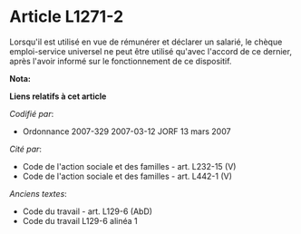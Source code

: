 # Article L1271-2

Lorsqu'il est utilisé en vue de rémunérer et déclarer un salarié, le chèque emploi-service universel ne peut être utilisé
qu'avec l'accord de ce dernier, après l'avoir informé sur le fonctionnement de ce dispositif.

**Nota:**



**Liens relatifs à cet article**

_Codifié par_:

  - Ordonnance 2007-329 2007-03-12 JORF 13 mars 2007

_Cité par_:

  - Code de l'action sociale et des familles - art. L232-15 (V)
  - Code de l'action sociale et des familles - art. L442-1 (V)

_Anciens textes_:

  - Code du travail - art. L129-6 (AbD)
  - Code du travail L129-6 alinéa 1
